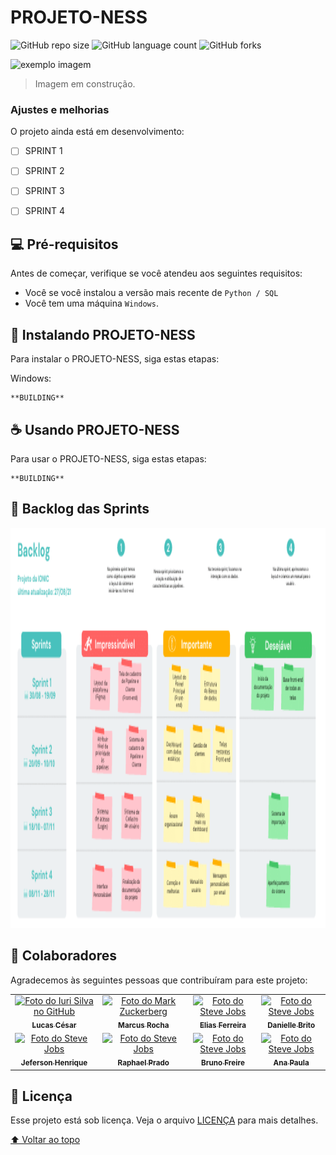 # PROJETO-NESS

![GitHub repo size](https://img.shields.io/github/repo-size/Time-1-ADS/PROJETO-NESS?style=for-the-badge)
![GitHub language count](https://img.shields.io/github/languages/count/Time-1-ADS/PROJETO-NESS?style=for-the-badge)
![GitHub forks](https://img.shields.io/github/forks/Time-1-ADS/PROJETO-NESS?style=for-the-badge)


<img src="https://cdn.dribbble.com/users/10549/screenshots/3062682/build.png?compress=1&resize=400x300" alt="exemplo imagem">

> Imagem em construção.

### Ajustes e melhorias

O projeto ainda está em desenvolvimento:

- [ ] SPRINT 1
- [ ] SPRINT 2
- [ ] SPRINT 3
- [ ] SPRINT 4


## 💻 Pré-requisitos

Antes de começar, verifique se você atendeu aos seguintes requisitos:
* Você se você instalou a versão mais recente de `Python / SQL `
* Você tem uma máquina `Windows`.


## 🚀 Instalando PROJETO-NESS

Para instalar o PROJETO-NESS, siga estas etapas:

Windows:
```
**BUILDING**
```

## ☕ Usando PROJETO-NESS

Para usar o PROJETO-NESS, siga estas etapas:

```
**BUILDING**
```

## 📝 Backlog das Sprints
<img src="https://github.com/Time-1-ADS/PROJETO-NESS/blob/main/SPRINT_1/imagens/0001.png" width="840" height="640">


## 🤝 Colaboradores

Agradecemos às seguintes pessoas que contribuíram para este projeto:

<table>
  <tr>
    <td align="center">
      <a href="#">
        <img src="https://avatars.githubusercontent.com/u/66032756?v=4" width="100px;" alt="Foto do Iuri Silva no GitHub"/><br>
        <sub>
          <b>Lucas César</b>
        </sub>
      </a>
    </td>
    <td align="center">
      <a href="#">
        <img src="https://avatars.githubusercontent.com/u/71012953?v=4" width="100px;" alt="Foto do Mark Zuckerberg"/><br>
        <sub>
          <b>Marcus Rocha</b>
        </sub>
      </a>
    </td>
    <td align="center">
      <a href="#">
        <img src="https://avatars.githubusercontent.com/u/71013006?s=400&u=cdaf1fd724434cc5928dec38453bce0b3ee5f98a&v=4" width="100px;" alt="Foto do Steve Jobs"/><br>
        <sub>
          <b>Elias Ferreira</b>
        </sub>
      </a>
    </td>
<td align="center">
      <a href="#">
        <img src="https://avatars.githubusercontent.com/u/69976120?v=4" width="100px;" alt="Foto do Steve Jobs"/><br>
        <sub>
          <b>Danielle Brito</b>
        </sub>
      </a>
    </td>

  </tr>
<tr>
<td align="center">
      <a href="#">
        <img src="https://avatars.githubusercontent.com/u/71130553?v=4" width="100px;" alt="Foto do Steve Jobs"/><br>
        <sub>
          <b>Jeferson Henrique</b>
        </sub>
      </a>
    </td>
    <td align="center">
      <a href="#">
        <img src="https://avatars.githubusercontent.com/u/71613664?s=460&u=e49bfb545a1e97319b3dd2b42ecc1f56498fd1c2&v=4" width="100px;" alt="Foto do Steve Jobs"/><br>
        <sub>
          <b>Raphael Prado</b>
        </sub>
      </a>
    </td>
<td align="center">
      <a href="#">
        <img src="https://avatars.githubusercontent.com/u/67916056?v=4" width="100px;" alt="Foto do Steve Jobs"/><br>
        <sub>
          <b>Bruno Freire</b>
        </sub>
      </a>
    </td>
<td align="center">
      <a href="#">
        <img src="https://avatars.githubusercontent.com/u/67859220?v=4" width="100px;" alt="Foto do Steve Jobs"/><br>
        <sub>
          <b>Ana Paula</b>
        </sub>
      </a>
</tr>

</table>


## 📝 Licença

Esse projeto está sob licença. Veja o arquivo [LICENÇA](LICENSE.md) para mais detalhes.

[⬆ Voltar ao topo](#PROJETO-NESS)<br>
